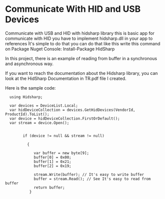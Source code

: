 # Communicate With HID and USB Devices 
Communicate with USB and HID with hidsharp library this is basic app for communicate with HID
you have to implement hidsharp.dll in your app to references 
İt's simple to do that you can do that like this write this command on Package Nuget Console:
 Install-Package HidSharp
 
 In this project, there is an example of reading from buffer in a synchronous and asynchronous way.

If you want to reach the documentation about the Hidsharp library, you can look at the HidSharp Documentation in TR.pdf file I created.

Here is the sample code:
 
      using Hidsharp;

      var devices = DeviceList.Local;
      var hidDeviceCollection = devices.GetHidDevices(VendorId, ProductId).ToList();
      var device = hidDeviceCollection.FirstOrDefault();
      var stream = device.Open();


            if (device != null && stream != null)
  
              {
                 
                 var buffer = new byte[9];
                 buffer[0] = 0x00;
                 buffer[1] = 0x21;
                 buffer[2] = 0x19;
                 
                 stream.Write(buffer); // It's easy to write buffer
                 buffer = stream.Read(); // See It's easy to read from buffer
                 return buffer;
               }

